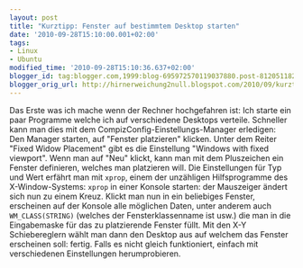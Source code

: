 ```yaml
---
layout: post
title: "Kurztipp: Fenster auf bestimmtem Desktop starten"
date: '2010-09-28T15:10:00.001+02:00'
tags:
- Linux
- Ubuntu
modified_time: '2010-09-28T15:10:36.637+02:00'
blogger_id: tag:blogger.com,1999:blog-695972570119037880.post-8120511825699543834
blogger_orig_url: http://hirnerweichung2null.blogspot.com/2010/09/kurztipp-fenster-auf-bestimmtem-desktop.html
---
```


Das Erste was ich mache wenn der Rechner hochgefahren ist: Ich starte ein paar Programme welche ich auf verschiedene Desktops verteile. Schneller kann man dies mit dem CompizConfig-Einstellungs-Manager erledigen:  
Den Manager starten, auf "Fenster platzieren" klicken. Unter dem Reiter "Fixed Widow Placement" gibt es die Einstellung "Windows with fixed viewport". Wenn man auf "Neu" klickt, kann man mit dem Pluszeichen ein Fenster definieren, welches man platzieren will. Die Einstellungen für Typ und Wert erfährt man mit `xprop`, einem der unzähligen Hilfsprogramme des X-Window-Systems: `xprop` in einer Konsole starten: der Mauszeiger ändert sich nun zu einem Kreuz. Klickt man nun in ein beliebiges Fenster, erscheinen auf der Konsole alle möglichen Daten, unter anderem auch `WM_CLASS(STRING)` (welches der Fensterklassenname ist usw.) die man in die Eingabemaske für das zu platzierende Fenster füllt. Mit den X-Y Schiebereglern wählt man dann den Desktop aus auf welchem das Fenster erscheinen soll: fertig. Falls es nicht gleich funktioniert, einfach mit verschiedenen Einstellungen herumprobieren.